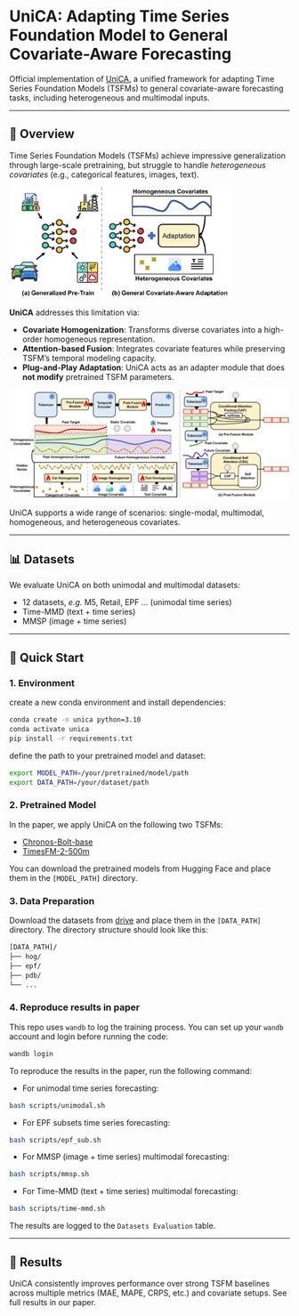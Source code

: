# UniCA: Adapting Time Series Foundation Model to General Covariate-Aware Forecasting

Official implementation of [UniCA](https://arxiv.org/abs/2506.22039), a unified framework for adapting Time Series Foundation Models (TSFMs) to
general covariate-aware forecasting tasks, including heterogeneous and multimodal inputs.

---

## 🧠 Overview

Time Series Foundation Models (TSFMs) achieve impressive generalization through large-scale pretraining, but struggle to
handle *heterogeneous covariates* (e.g., categorical features, images, text).

<img alt="tsfm_adaptation" height="200" src="images/setting.png" width="400"/>


**UniCA** addresses this limitation via:

* **Covariate Homogenization**: Transforms diverse covariates into a high-order homogeneous representation.
* **Attention-based Fusion**: Integrates covariate features while preserving TSFM’s temporal modeling capacity.
* **Plug-and-Play Adaptation**: UniCA acts as an adapter module that does **not modify** pretrained TSFM parameters.


![unica](images/method.png)

UniCA supports a wide range of scenarios: single-modal, multimodal, homogeneous, and heterogeneous covariates.

---


## 📊 Datasets

We evaluate UniCA on both unimodal and multimodal datasets:

* 12 datasets, _e.g._ M5, Retail, EPF ... (unimodal time series)
* Time-MMD (text + time series)
* MMSP (image + time series)

---

## 🚀 Quick Start

### 1. Environment

create a new conda environment and install dependencies:

```bash
conda create -n unica python=3.10
conda activate unica
pip install -r requirements.txt
```

define the path to your pretrained model and dataset:

```bash
export MODEL_PATH=/your/pretrained/model/path
export DATA_PATH=/your/dataset/path
```

### 2. Pretrained Model

In the paper, we apply UniCA on the following two TSFMs:

- [Chronos-Bolt-base](https://huggingface.co/amazon/chronos-bolt-base)
- [TimesFM-2-500m](https://huggingface.co/google/timesfm-2.0-500m-pytorch)

You can download the pretrained models from Hugging Face and place them in the `[MODEL_PATH]` directory.


### 3. Data Preparation

Download the datasets from [drive](https://drive.google.com/file/d/166YnyeFcVYKXNL8MyU2cp6jd9cAnSaIH/view) and place them in the `[DATA_PATH]` directory. The directory structure should
look like this:

```bash
[DATA_PATH]/
├── hog/
├── epf/
├── pdb/
└── ...
```

### 4. Reproduce results in paper

This repo uses `wandb` to log the training process. You can set up your `wandb` account and login before running the
code:

```bash
wandb login
```

To reproduce the results in the paper, run the following command:

- For unimodal time series forecasting:

```bash
bash scripts/unimodal.sh
```

- For EPF subsets time series forecasting:

```bash
bash scripts/epf_sub.sh
```

- For MMSP (image + time series) multimodal forecasting:

```bash
bash scripts/mmsp.sh
```

- For Time-MMD (text + time series) multimodal forecasting:

```bash
bash scripts/time-mmd.sh
```

The results are logged to the `Datasets Evaluation` table.


---

## 🧪 Results

UniCA consistently improves performance over strong TSFM baselines across multiple metrics (MAE, MAPE, CRPS, etc.) and
covariate setups. See full results in our paper.


